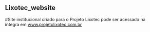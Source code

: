 ## Lixotec_website

#Site institucional criado para o Projeto Lixotec
pode ser acessado na íntegra em www.projetolixotec.com.br

